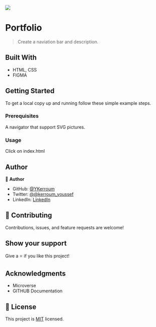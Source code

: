 ![](https://img.shields.io/badge/Microverse-blueviolet)

# Portfolio

> Create a naviation bar and description.


## Built With

- HTML, CSS
- FIGMA


## Getting Started


To get a local copy up and running follow these simple example steps.

### Prerequisites
A navigator that support SVG pictures.
### Usage
Click on index.html
## Author

👤 **Author**

- GitHub: [@YKerroum](https://github.com/YKerroum)
- Twitter: [@@kerroum_youssef](https://twitter.com/kerroum_youssef)
- LinkedIn: [LinkedIn](https://www.linkedin.com/in/ykerroum/)

## 🤝 Contributing

Contributions, issues, and feature requests are welcome!


## Show your support

Give a ⭐️ if you like this project!

## Acknowledgments

- Microverse
- GITHUB Documentation

## 📝 License

This project is [MIT](./MIT.md) licensed.